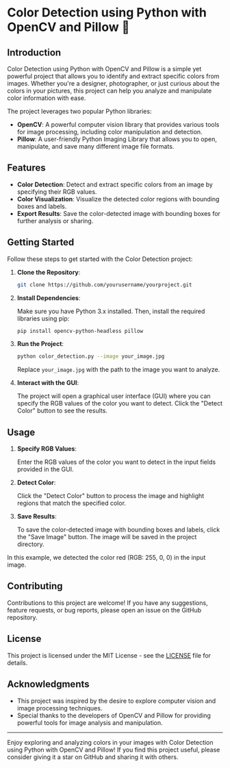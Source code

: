 # Color Detection using Python with OpenCV and Pillow 🦄

## Introduction

Color Detection using Python with OpenCV and Pillow is a simple yet powerful project that allows you to identify and extract specific colors from images. Whether you're a designer, photographer, or just curious about the colors in your pictures, this project can help you analyze and manipulate color information with ease.

The project leverages two popular Python libraries:

- **OpenCV**: A powerful computer vision library that provides various tools for image processing, including color manipulation and detection.
- **Pillow**: A user-friendly Python Imaging Library that allows you to open, manipulate, and save many different image file formats.

## Features

- **Color Detection**: Detect and extract specific colors from an image by specifying their RGB values.
- **Color Visualization**: Visualize the detected color regions with bounding boxes and labels.
- **Export Results**: Save the color-detected image with bounding boxes for further analysis or sharing.

## Getting Started

Follow these steps to get started with the Color Detection project:

1. **Clone the Repository**:

   ```bash
   git clone https://github.com/yourusername/yourproject.git
   ```

2. **Install Dependencies**:

   Make sure you have Python 3.x installed. Then, install the required libraries using pip:

   ```bash
   pip install opencv-python-headless pillow
   ```

3. **Run the Project**:

   ```bash
   python color_detection.py --image your_image.jpg
   ```

   Replace `your_image.jpg` with the path to the image you want to analyze.

4. **Interact with the GUI**:

   The project will open a graphical user interface (GUI) where you can specify the RGB values of the color you want to detect. Click the "Detect Color" button to see the results.

## Usage

1. **Specify RGB Values**:

   Enter the RGB values of the color you want to detect in the input fields provided in the GUI.

2. **Detect Color**:

   Click the "Detect Color" button to process the image and highlight regions that match the specified color.

3. **Save Results**:

   To save the color-detected image with bounding boxes and labels, click the "Save Image" button. The image will be saved in the project directory.


In this example, we detected the color red (RGB: 255, 0, 0) in the input image.

## Contributing

Contributions to this project are welcome! If you have any suggestions, feature requests, or bug reports, please open an issue on the GitHub repository.

## License

This project is licensed under the MIT License - see the [LICENSE](LICENSE) file for details.

## Acknowledgments

- This project was inspired by the desire to explore computer vision and image processing techniques.
- Special thanks to the developers of OpenCV and Pillow for providing powerful tools for image analysis and manipulation.

---

Enjoy exploring and analyzing colors in your images with Color Detection using Python with OpenCV and Pillow! If you find this project useful, please consider giving it a star on GitHub and sharing it with others.

